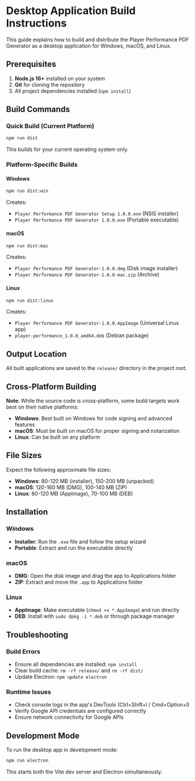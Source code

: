 # Desktop Application Build Instructions

This guide explains how to build and distribute the Player Performance PDF Generator as a desktop application for Windows, macOS, and Linux.

## Prerequisites

1. **Node.js 16+** installed on your system
2. **Git** for cloning the repository  
3. All project dependencies installed (`npm install`)

## Build Commands

### Quick Build (Current Platform)
```bash
npm run dist
```
This builds for your current operating system only.

### Platform-Specific Builds

#### Windows
```bash
npm run dist:win
```
Creates:
- `Player Performance PDF Generator Setup 1.0.0.exe` (NSIS installer)
- `Player Performance PDF Generator 1.0.0.exe` (Portable executable)

#### macOS  
```bash
npm run dist:mac
```
Creates:
- `Player Performance PDF Generator-1.0.0.dmg` (Disk image installer)
- `Player Performance PDF Generator-1.0.0-mac.zip` (Archive)

#### Linux
```bash
npm run dist:linux  
```
Creates:
- `Player Performance PDF Generator-1.0.0.AppImage` (Universal Linux app)
- `player-performance_1.0.0_amd64.deb` (Debian package)

## Output Location

All built applications are saved to the `release/` directory in the project root.

## Cross-Platform Building

**Note**: While the source code is cross-platform, some build targets work best on their native platforms:

- **Windows**: Best built on Windows for code signing and advanced features
- **macOS**: Must be built on macOS for proper signing and notarization
- **Linux**: Can be built on any platform

## File Sizes

Expect the following approximate file sizes:
- **Windows**: 80-120 MB (installer), 150-200 MB (unpacked)
- **macOS**: 120-160 MB (DMG), 100-140 MB (ZIP)  
- **Linux**: 80-120 MB (AppImage), 70-100 MB (DEB)

## Installation

### Windows
- **Installer**: Run the `.exe` file and follow the setup wizard
- **Portable**: Extract and run the executable directly

### macOS
- **DMG**: Open the disk image and drag the app to Applications folder
- **ZIP**: Extract and move the `.app` to Applications folder

### Linux
- **AppImage**: Make executable (`chmod +x *.AppImage`) and run directly
- **DEB**: Install with `sudo dpkg -i *.deb` or through package manager

## Troubleshooting

### Build Errors
- Ensure all dependencies are installed: `npm install`
- Clear build cache: `rm -rf release/` and `rm -rf dist/`
- Update Electron: `npm update electron`

### Runtime Issues
- Check console logs in the app's DevTools (Ctrl+Shift+I / Cmd+Option+I)
- Verify Google API credentials are configured correctly
- Ensure network connectivity for Google APIs

## Development Mode

To run the desktop app in development mode:
```bash
npm run electron
```
This starts both the Vite dev server and Electron simultaneously.